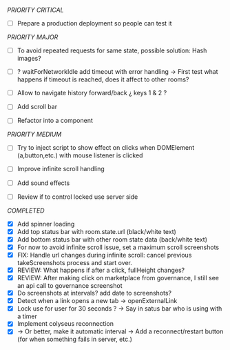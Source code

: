 _PRIORITY CRITICAL_
- [ ] Prepare a production deployment so people can test it

_PRIORITY MAJOR_
- [ ] To avoid repeated requests for same state, possible solution: Hash images?
- [ ] ? waitForNetworkIdle add timeout with error handling -> First test what happens if timeout is reached, does it affect to other rooms?
- [ ] Allow to navigate history forward/back ¿ keys 1 & 2 ?
- [ ] Add scroll bar
- [ ] Refactor into a component


_PRIORITY MEDIUM_
- [ ] Try to inject script to show effect on clicks when DOMElement (a,button,etc.) with mouse listener is clicked
- [ ] Improve infinite scroll handling

- [ ] Add sound effects 
- [ ] Review if to control locked use server side

_COMPLETED_
- [x] Add spinner loading
- [x] Add top status bar with room.state.url (black/white text)
- [x] Add bottom status bar with other room state data (back/white text)
- [x] For now to avoid infinite scroll issue, set a maximum scroll screenshots
- [x] FIX: Handle url changes during infinite scroll: cancel previous takeScreenshots process and start over. 
- [x] REVIEW: What happens if after a click, fullHeight changes?
- [x] REVIEW: After making click on marketplace from governance, I still see an api call to
    governance screenshot
- [x] Do screenshots at intervals? add date to screenshots?
- [x] Detect when a link opens a new tab -> openExternalLink
- [x] Lock use for user for 30 seconds ? -> Say in satus bar who is using with a timer
- [x] Implement colyseus reconnection
- [x] -> Or better, make it automatic interval -> Add a reconnect/restart button (for when something fails in server, etc.)